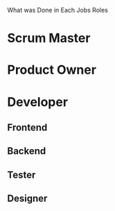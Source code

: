 What was Done in Each Jobs Roles
<h1>Scrum Master</h1>

<h1>Product Owner</h1>

<h1>Developer</h1>
<h2>Frontend</h2>

<h2>Backend</h2>

<h2>Tester</h2>

<h2>Designer</h2>
